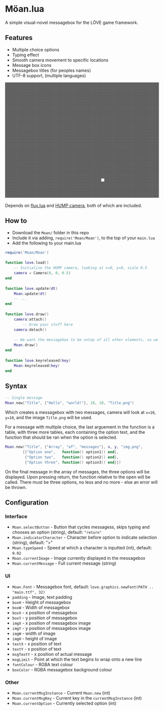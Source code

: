 # Möan.lua

A simple visual-novel messagebox for the LÖVE game framework.

## Features

- Multiple choice options
- Typing effect
- Smooth camera movement to specific locations
- Message box icons
- Messagebox titles (for peoples names)
- UTF-8 support, (multiple languages)

![Preview of Moan.lua](preview.gif)

Depends on [flux.lua](https://github.com/rxi/flux) and [HUMP camera](https://github.com/vrld/hump), both of which are included.

## How to

* Download the `Moan/` folder in this repo
* Include it via adding, `require('Moan/Moan')`, to the top of your `main.lua`
* Add the following to your main.lua

```lua
require('Moan/Moan')

function love.load()
	-- Initialise the HUMP camera, looking at x=0, y=0, scale 0.5
    camera = Camera(0, 0, 0.5)
end

function love.update(dt)
	Moan.update(dt)
	-- ...
end

function love.draw()
    camera:attach()
    	-- Draw your stuff here
    camera:detach()

    -- We want the messagebox to be ontop of all other elements, so we draw it last
	Moan.draw()
end

function love.keyreleased(key)
    Moan.keyreleased(key)
end
```

## Syntax

```lua
-- Single message
Moan.new("Title", {"Hello", "world!"}, 10, 10, "Title.png")
```
Which creates a messagebox with two messages, camera will look at `x=10`, `y=10`, and the image `Title.png` will be used.

For a message with multiple choice, the last arguement in the function is a table, with three more tables, each containing the option text, and the function that should be ran when the option is selected.
```lua
Moan.new("Title", {"Array", "of", "messages"}, x, y, "img.png",
		{{"Option one",   function() option1() end},
		 {"Option two",   function() option2() end},
		 {"Option three", function() option3() end}})
```

On the final message in the array of messages, the three options will be displayed. Upon pressing return, the function relative to the open will be called.
There must be three options, no less and no more - else an error will be thrown.

## Configuration

### Interface
* `Moan.selectButton` - Button that cycles messagess, skips typing and chooses an option (string), default: `"return"`
* `Moan.indicatorCharacter` - Character before option to indicate selection (string), default: ">"
* `Moan.typeSpeed` - Speed at which a character is inputted (int), default: `0.02`
* `Moan.currentImage` - Image currently displayed in the messagebox
* `Moan.currentMessage` - Full current message (string)

### UI
* `Moan.Font` - Messagebox font, default: `love.graphics.newFont(PATH .. "main.ttf", 32)`
* `padding` - Image, text padding
* `boxH` - Height of messagebox
* `boxW` - Width of messagebox
* `boxX` - x position of messagebox
* `boxY` - y position of messagebox
* `imgX` - x position of messagebox image
* `imgY` - y position of messagebox image
* `imgW` - width of image
* `imgH` - height of image
* `textX` - x position of text
* `textY` - x position of text
* `msgTextY` - x position of actual message
* `msgLimit` - Point at which the text begins to wrap onto a new line
* `fontColour` - RGBA text colour
* `boxColor` - RGBA messagebox background colour

### Other
* `Moan.currentMsgInstance` - Current `Moan.new` (int)
* `Moan.currentMsgKey` - Current key in the `currentMsgInstance` (int)
* `Moan.currentOption` - Currently selected option (int)
